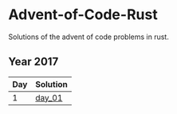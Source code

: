 # Advent-of-Code-Rust

Solutions of the advent of code problems in rust.

## Year 2017
| Day | Solution |
| --- | --- |
| 1 | [day_01](/2017) |
